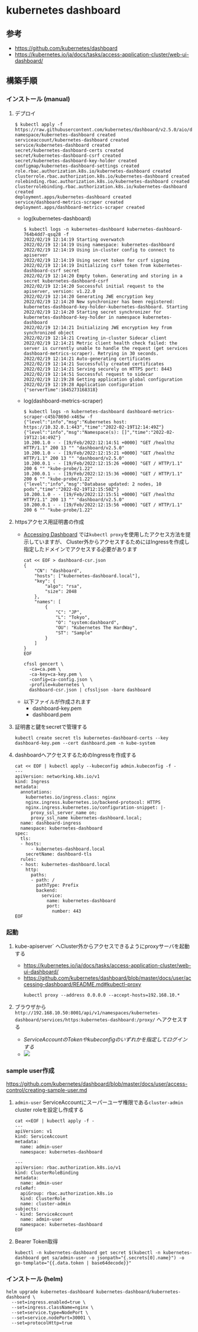 # kubernetes dashboard

## 参考

- https://github.com/kubernetes/dashboard
- https://kubernetes.io/ja/docs/tasks/access-application-cluster/web-ui-dashboard/


## 構築手順

### インストール (manual)

1. デプロイ
    ```
    $ kubectl apply -f https://raw.githubusercontent.com/kubernetes/dashboard/v2.5.0/aio/deploy/recommended.yaml
    namespace/kubernetes-dashboard created
    serviceaccount/kubernetes-dashboard created
    service/kubernetes-dashboard created
    secret/kubernetes-dashboard-certs created
    secret/kubernetes-dashboard-csrf created
    secret/kubernetes-dashboard-key-holder created
    configmap/kubernetes-dashboard-settings created
    role.rbac.authorization.k8s.io/kubernetes-dashboard created
    clusterrole.rbac.authorization.k8s.io/kubernetes-dashboard created
    rolebinding.rbac.authorization.k8s.io/kubernetes-dashboard created
    clusterrolebinding.rbac.authorization.k8s.io/kubernetes-dashboard created
    deployment.apps/kubernetes-dashboard created
    service/dashboard-metrics-scraper created
    deployment.apps/dashboard-metrics-scraper created
    ```
      - log(kubernetes-dashboard)
          ```
          $ kubectl logs -n kubernetes-dashboard kubernetes-dashboard-764b4dd7-qsq28 -f
          2022/02/19 12:14:19 Starting overwatch
          2022/02/19 12:14:19 Using namespace: kubernetes-dashboard
          2022/02/19 12:14:19 Using in-cluster config to connect to apiserver
          2022/02/19 12:14:19 Using secret token for csrf signing
          2022/02/19 12:14:19 Initializing csrf token from kubernetes-dashboard-csrf secret
          2022/02/19 12:14:20 Empty token. Generating and storing in a secret kubernetes-dashboard-csrf
          2022/02/19 12:14:20 Successful initial request to the apiserver, version: v1.22.0
          2022/02/19 12:14:20 Generating JWE encryption key
          2022/02/19 12:14:20 New synchronizer has been registered: kubernetes-dashboard-key-holder-kubernetes-dashboard. Starting
          2022/02/19 12:14:20 Starting secret synchronizer for kubernetes-dashboard-key-holder in namespace kubernetes-dashboard
          2022/02/19 12:14:21 Initializing JWE encryption key from synchronized object
          2022/02/19 12:14:21 Creating in-cluster Sidecar client
          2022/02/19 12:14:21 Metric client health check failed: the server is currently unable to handle the request (get services dashboard-metrics-scraper). Retrying in 30 seconds.
          2022/02/19 12:14:21 Auto-generating certificates
          2022/02/19 12:14:21 Successfully created certificates
          2022/02/19 12:14:21 Serving securely on HTTPS port: 8443
          2022/02/19 12:14:51 Successful request to sidecar
          2022/02/19 12:19:28 Getting application global configuration
          2022/02/19 12:19:28 Application configuration {"serverTime":1645273168318}
          ```
      - log(dashboard-metrics-scraper)
          ```
          $ kubectl logs -n kubernetes-dashboard dashboard-metrics-scraper-c45b7869d-x465w -f
          {"level":"info","msg":"Kubernetes host: https://10.32.0.1:443","time":"2022-02-19T12:14:49Z"}
          {"level":"info","msg":"Namespace(s): []","time":"2022-02-19T12:14:49Z"}
          10.200.1.0 - - [19/Feb/2022:12:14:51 +0000] "GET /healthz HTTP/1.1" 200 13 "" "dashboard/v2.5.0"
          10.200.1.0 - - [19/Feb/2022:12:15:21 +0000] "GET /healthz HTTP/1.1" 200 13 "" "dashboard/v2.5.0"
          10.200.0.1 - - [19/Feb/2022:12:15:26 +0000] "GET / HTTP/1.1" 200 6 "" "kube-probe/1.22"
          10.200.0.1 - - [19/Feb/2022:12:15:36 +0000] "GET / HTTP/1.1" 200 6 "" "kube-probe/1.22"
          {"level":"info","msg":"Database updated: 2 nodes, 10 pods","time":"2022-02-19T12:15:50Z"}
          10.200.1.0 - - [19/Feb/2022:12:15:51 +0000] "GET /healthz HTTP/1.1" 200 13 "" "dashboard/v2.5.0"
          10.200.0.1 - - [19/Feb/2022:12:15:56 +0000] "GET / HTTP/1.1" 200 6 "" "kube-probe/1.22"
          ```

1. httpsアクセス用証明書の作成
    - [Accessing Dashboard](https://github.com/kubernetes/dashboard/tree/master/docs/user/accessing-dashboard) では`kubectl proxy`を使用したアクセス方法を提示していますが、
      Cluster外からアクセスするためにはIngressを作成し指定したドメインでアクセスする必要があります
        ```
        cat << EOF > dashboard-csr.json
        {
            "CN": "dashboard",
            "hosts": ["kubernetes-dashboard.local"],
            "key": {
                "algo": "rsa",
                "size": 2048
            },
            "names": [
                {
                    "C": "JP",
                    "L": "Tokyo",
                    "O": "system:dashboard",
                    "OU": "Kubernetes The HardWay",
                    "ST": "Sample"
                }
            ]
        }
        EOF

        cfssl gencert \
          -ca=ca.pem \
          -ca-key=ca-key.pem \
          -config=ca-config.json \
          -profile=kubernetes \
          dashboard-csr.json | cfssljson -bare dashboard
        ```
    - 以下ファイルが作成されます
        - dashboard-key.pem
        - dashboard.pem

1. 証明書と鍵をsecretで管理する
    ```
    kubectl create secret tls kubernetes-dashboard-certs --key dashboard-key.pem --cert dashboard.pem -n kube-system
    ```

1. dashboardへアクセスするためのIngressを作成する
    ```
    cat << EOF | kubectl apply --kubeconfig admin.kubeconfig -f -
    ---
    apiVersion: networking.k8s.io/v1
    kind: Ingress
    metadata:
      annotations:
        kubernetes.io/ingress.class: nginx
        nginx.ingress.kubernetes.io/backend-protocol: HTTPS
        nginx.ingress.kubernetes.io/configuration-snippet: |-
          proxy_ssl_server_name on;
          proxy_ssl_name kubernetes-dashboard.local;
      name: dashboard-ingress
      namespace: kubernetes-dashboard
    spec:
      tls:
      - hosts:
          - kubernetes-dashboard.local
        secretName: dashboard-tls
      rules:
      - host: kubernetes-dashboard.local
        http:
          paths:
          - path: /
            pathType: Prefix
            backend:
              service:
                name: kubernetes-dashboard
                port:
                  number: 443
    EOF
    ```

### 起動

1. kube-apiserver` へCluster外からアクセスできるようにproxyサーバを起動する
    - https://kubernetes.io/ja/docs/tasks/access-application-cluster/web-ui-dashboard/
    - https://github.com/kubernetes/dashboard/blob/master/docs/user/accessing-dashboard/README.md#kubectl-proxy
        ```
        kubectl proxy --address 0.0.0.0 --accept-hosts=192.168.10.*
        ```

1. ブラウザから `http://192.168.10.50:8001/api/v1/namespaces/kubernetes-dashboard/services/https:kubernetes-dashboard:/proxy/` へアクセスする
    - *ServiceAccountのTokenやkubeconfigのいずれかを指定してログインする*
    - ![](kubernetes-dashboard_01.png)

### sample user作成

https://github.com/kubernetes/dashboard/blob/master/docs/user/access-control/creating-sample-user.md

1. `admin-user` ServiceAccountにスーパーユーザ権限である`cluster-admin` cluster roleを設定し作成する
    ```
    cat <<EOF | kubectl apply -f -
    ---
    apiVersion: v1
    kind: ServiceAccount
    metadata:
      name: admin-user
      namespace: kubernetes-dashboard

    ---
    apiVersion: rbac.authorization.k8s.io/v1
    kind: ClusterRoleBinding
    metadata:
      name: admin-user
    roleRef:
      apiGroup: rbac.authorization.k8s.io
      kind: ClusterRole
      name: cluster-admin
    subjects:
    - kind: ServiceAccount
      name: admin-user
      namespace: kubernetes-dashboard
    EOF
    ```

1. Bearer Token取得
    ```
    kubectl -n kubernetes-dashboard get secret $(kubectl -n kubernetes-dashboard get sa/admin-user -o jsonpath="{.secrets[0].name}") -o go-template="{{.data.token | base64decode}}"
    ```




### インストール (helm)

```
helm upgrade kubernetes-dashboard kubernetes-dashboard/kubernetes-dashboard \
  --set=ingress.enabled=true \
  --set=ingress.className=nginx \
  --set=service.type=NodePort \
  --set=service.nodePort=30001 \
  --set=protocolHttp=true
```


